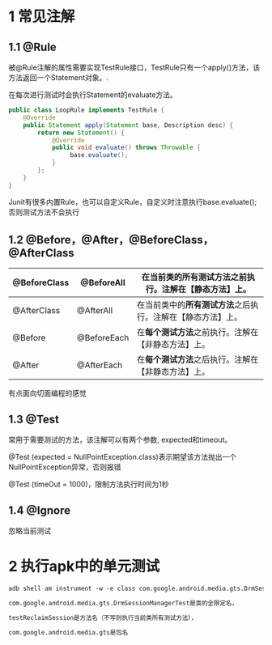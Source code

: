 # 1 常见注解

## 1.1 @Rule

被@Rule注解的属性需要实现TestRule接口，TestRule只有一个apply()方法，该方法返回一个Statement对象。.

在每次进行测试时会执行Statement的evaluate方法。

~~~java
public class LoopRule implements TestRule {
    @Override
    public Statement apply(Statement base, Description desc) {
        return new Statement() {
            @Override
            public void evaluate() throws Throwable {
                 base.evaluate();
            }
        };
    }
}
~~~



Junit有很多内置Rule，也可以自定义Rule，自定义时注意执行base.evaluate();否则测试方法不会执行

## 1.2 @Before，@After，@BeforeClass，@AfterClass

| @BeforeClass | @BeforeAll  | 在当前类的**所有测试方法**之前执行。注解在【静态方法】上。   |
| ------------ | ----------- | ------------------------------------------------------------ |
| @AfterClass  | @AfterAll   | 在当前类中的**所有测试方法**之后执行。注解在【静态方法】上。 |
| @Before      | @BeforeEach | 在**每个测试方法**之前执行。注解在【非静态方法】上。         |
| @After       | @AfterEach  | 在**每个测试方法**之后执行。注解在【非静态方法】上。         |

有点面向切面编程的感觉

## 1.3 @Test

常用于需要测试的方法，该注解可以有两个参数, expected和timeout。

@Test (expected = NullPointException.class)表示期望该方法抛出一个NullPointException异常，否则报错

@Test (timeOut = 1000)，限制方法执行时间为1秒

## 1.4 @Ignore

忽略当前测试

# 2 执行apk中的单元测试

~~~markdown
adb shell am instrument -w -e class com.google.android.media.gts.DrmSessionManagerTest#testReclaimSession com.google.android.media.gts /androidx.test.runner.AndroidJUnitRunner

com.google.android.media.gts.DrmSessionManagerTest是类的全限定名，

testReclaimSession是方法名（不写则执行当前类所有测试方法），

com.google.android.media.gts是包名
~~~

